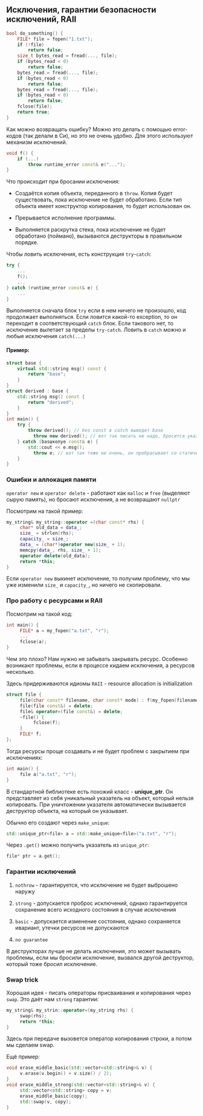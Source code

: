 ## Исключения, гарантии безопасности исключений, RAII

```c++
bool do_something() {
	FILE* file = fopen("1.txt");
	if (!file)
		return false;
	size_t bytes_read = fread(..., file);
	if (bytes_read < 0)
		return false;
	bytes_read = fread(..., file);
	if (bytes_read < 0)
		return false;
	bytes_read = fread(..., file);
	if (bytes_read < 0)
		return false;
	fclose(file);
	return true;
}
```
Как можно возвращать ошибку? Можно это делать с помощью error-кодов (так делали в Си), но это не очень удобно. Для этого используют механизм исключений.

```c++
void f() {
	if (...)
		throw runtime_error const& e("...");
}
```

Что происходит при бросании исключения: 

- Создаётся копия объекта, переданного в `throw`. Копия будет существовать, пока исключение не будет обработано. Если тип объекта имеет конструктор копирования, то будет использован он.

- Прерывается исполнение программы.
- Выполняется раскрутка стека, пока исключение не будет обработано (поймано), вызываются деструкторы в правильном порядке.

Чтобы ловить исключения, есть конструкция `try`-`catch`:

```c++
try {
	...
	f();
	...
} catch (runtime_error const& e) {
	...
}
```

Выполняется сначала блок `try` если в нем ничего не произошло, код продолжает выполняться. Если ловится какой-то exception, то он переходит в соответствующий `catch` блок. Если такового нет, то исключение вылетает за пределы `try-catch`. Ловить в `catch` можно и любые исключения `catch(...)`

#### Пример:

```c++
struct base {
	virtual std::string msg() const {
		return "base";
	}
}
struct derived : base {
	std::string msg() const {
		return "derived";
	}
}
int main() {
	try {
		throw derived(); // без const в catch выведет base
          throw new derived(); // вот так писать не надо, бросится указатель
	} catch (basшколуe const& e) {
		std::cout << e.msg();
          throw e; // вот так тоже не очень, он пробрасывает со статическим типом (base)
	}
}
```

### Ошибки и аллокация памяти

`operator new` и `operator delete` - работают как `malloc` и `free` (выделяют сырую память), но бросают исключения, а не возвращают `nullptr`

Посмотрим на такой пример:

```c++
my_string& my_string::operator =(char const* rhs) {
     char* old_data = data_;
     size_ = strlen(rhs);
     capacity_ = size_;
     data_ = (char*)operator new(size_ + 1);
     memcpy(data_, rhs, size_ + 1);
     operator delete(old_data);
     return *this;
}
```

Если `operator new` выкинет исключение, то получим проблему, что мы уже изменили `size_` и `capacity_`, но ничего не скопировали.

### Про работу с ресурсами и RAII

Посмотрим на такой код:


```c++
int main() {
     FILE* a = my_fopen("a.txt", "r");
     ...
     fclose(a);
}
```

Чем это плохо? Нам нужно не забывать закрывать ресурс. Особенно возникают проблемы, если в процессе кидаем исключения, а ресурсов несколько.

Здесь придерживаются идиомы `RAII` - resource allocation is initialization

```c++
struct file {	
     file(char const* filename, char const* mode) : f(my_fopen(filename, mode)){}
     file(file const&) = delete;
     file& operator=(file const&) = delete;
     ~file() {
          fclose(f);
     }
     FILE* f;
};
```

Тогда ресурсы проще создавать и не будет проблем с закрытием при исключениях:

```c++
int main() {
     file a("a.txt", "r");
}
```

В стандартной библиотеке есть похожий класс - **unique_ptr**. Он представляет из себя уникальный указатель на объект, который нельзя копировать. При уничтожении указателя автоматически вызывается деструктор объекта, на который он указывает. 

Обычно его создают через `make_unique`:

```c++
std::unique_ptr<file> a = std::make_unique<file>("a.txt", "r");
```

Через `.get()` можно получить указатель из `unique_ptr`:

```c++
file* ptr = a.get();
```

### Гарантии исключений

1. `nothrow` - гарантируется, что исключение не будет выброшено наружу

2. `strong` - допускается проброс исключений, однако гарантируется сохранение всего исходного состояния в случае исключения
3. `basic` - допускается изменение состояния, однако сохраняется ивариант, утечки ресурсов не допускаются
4. `no guarantee`

В деструкторах лучше не делать исключения, это может вызывать проблемы, если мы бросили исключение, вызвался другой деструктор, который тоже бросил исключение. 

### Swap trick

Хорошая идея - писать операторы присваивания и копирования через `swap`. Это даёт нам `strong` гарантии:

```c++
my_string& my_strin::operator=(my_string rhs) {
     swap(rhs); 
     return *this;
}
```

Здесь при передаче вызовется оператор копирования строки, а потом мы сделаем swap.

Ещё пример:

```c++
void erase_middle_basic(std::vector<std::string>& v) {
     v.erase(v.begin() + v.size() / 2);
}
void erase_middle_strong(std::vector<std::string>& v) {
     std::vector<std::string> copy = v;
     erase_middle_basic(copy);
     std::swap(v, copy);
}
```

